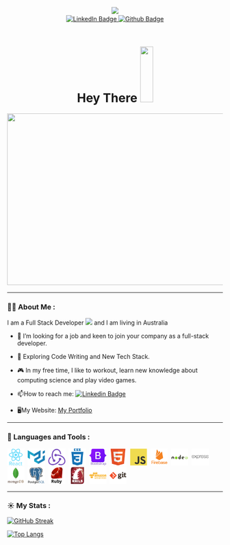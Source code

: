 <!--First section: div header start  -->
<div id="header" align="center">
  <!--  header gif img  -->
  <img src="https://media.giphy.com/media/QTfX9Ejfra3ZmNxh6B/giphy.gif" width="100"/>

  <!--  header badges  -->
  <div id="badges">
    <a href="https://www.linkedin.com/in/lance-liu-03397220b/">
      <img src="https://img.shields.io/badge/LinkedIn-blue?logo=linkedin&logoColor=white&style=for-the-badge" alt="LinkedIn Badge"/>
    </a>
    <a href="https://github.com/lanceliumeng">
      <img src="https://img.shields.io/badge/Github-black?style=for-the-badge&logo=Github&logoColor=white" alt="Github Badge"/>
    </a>
   </div>
  
  <!--GitHub Profile Views Counter-->
  <img src="https://komarev.com/ghpvc/?username=lanceliumeng&style=flat-square&color=blue" alt=""/>
  
  <!-- last part in this section   -->
  <h1>
    Hey There
    <img src="https://media.giphy.com/media/26xBwdIuRJiAIqHwA/giphy.gif" width="30px" height="130px"/>
  </h1>
</div>
 <!--First section: div header end  -->

<!--Second section start: div start  -->
<div align="center">
  <img src="https://media.giphy.com/media/SWoSkN6DxTszqIKEqv/giphy.gif" width="600" height="400"/>
</div>

 <!-- About me part start:  -->
 ---
 
 ### :man_technologist: About Me :
 I am a Full Stack Developer <img src="https://media.giphy.com/media/jkSvCVEXWlOla/giphy.gif" width="60"> and I am living in Australia
- :telescope: I’m looking for a job and keen to join your company as a full-stack developer.

- :seedling: Exploring Code Writing and New Tech Stack.

- :video_game: In my free time, I like to workout, learn new knowledge about computing science and play video games.

- :mailbox:How to reach me:  [![Linkedin Badge](https://img.shields.io/badge/-LinkedIn-blue?style=flat&logo=Linkedin&logoColor=white)]((https://www.linkedin.com/in/lance-liu-03397220b/))
- :desktop_computer:My Website:  [My Portfolio](https://lanceliu.netlify.app)
  <!-- About me part end  -->
<!--Second section end: div end  -->

<!--Third section start: -->
---

### :toolbox:	 Languages and Tools :
<div>
  <img src="https://github.com/devicons/devicon/blob/master/icons/react/react-original-wordmark.svg" title="React" alt="React" width="40" height="40"/>&nbsp;
  <img src="https://github.com/devicons/devicon/blob/master/icons/materialui/materialui-original.svg" title="Material UI" alt="Material UI" width="40" height="40"/>&nbsp;
  <img src="https://github.com/devicons/devicon/blob/master/icons/redux/redux-original.svg" title="Redux" alt="Redux " width="40" height="40"/>&nbsp;
  <img src="https://github.com/devicons/devicon/blob/master/icons/css3/css3-plain-wordmark.svg"  title="CSS3" alt="CSS" width="40" height="40"/>&nbsp;
   <img src="https://raw.githubusercontent.com/devicons/devicon/1119b9f84c0290e0f0b38982099a2bd027a48bf1/icons/bootstrap/bootstrap-original-wordmark.svg" title="Bootstrap" alt="Bootstrap" width="40" height="40"/>&nbsp;
  <img src="https://github.com/devicons/devicon/blob/master/icons/html5/html5-original.svg" title="HTML5" alt="HTML" width="40" height="40"/>&nbsp;
  <img src="https://github.com/devicons/devicon/blob/master/icons/javascript/javascript-original.svg" title="JavaScript" alt="JavaScript" width="40" height="40"/>&nbsp;
  <img src="https://github.com/devicons/devicon/blob/master/icons/firebase/firebase-plain-wordmark.svg" title="Firebase" alt="Firebase" width="40" height="40"/>&nbsp;
  <img src="https://raw.githubusercontent.com/devicons/devicon/1119b9f84c0290e0f0b38982099a2bd027a48bf1/icons/nodejs/nodejs-original-wordmark.svg" title="Nodejs" alt="Nodejs" width="40" height="40"/>&nbsp;
  <img src="https://raw.githubusercontent.com/devicons/devicon/1119b9f84c0290e0f0b38982099a2bd027a48bf1/icons/express/express-original-wordmark.svg" title="Express" alt="Express" width="40" height="40"/>&nbsp;
   <img src="https://raw.githubusercontent.com/devicons/devicon/1119b9f84c0290e0f0b38982099a2bd027a48bf1/icons/mongodb/mongodb-original-wordmark.svg" title="Mongodb"  alt="Mongodb" width="40" height="40"/>&nbsp;
  <img src="https://raw.githubusercontent.com/devicons/devicon/1119b9f84c0290e0f0b38982099a2bd027a48bf1/icons/postgresql/postgresql-original-wordmark.svg" title="Postgresql"  alt="Postgresql" width="40" height="40"/>&nbsp;
  <img src="https://raw.githubusercontent.com/devicons/devicon/1119b9f84c0290e0f0b38982099a2bd027a48bf1/icons/ruby/ruby-original-wordmark.svg" title="Ruby" alt="Ruby" width="40" height="40"/>&nbsp;
  <img src="https://raw.githubusercontent.com/devicons/devicon/1119b9f84c0290e0f0b38982099a2bd027a48bf1/icons/rails/rails-original-wordmark.svg" title="Rails" alt="Rails" width="40" height="40"/>&nbsp;
  <img src="https://github.com/devicons/devicon/blob/master/icons/amazonwebservices/amazonwebservices-plain-wordmark.svg" title="AWS" alt="AWS" width="40" height="40"/>&nbsp;
  <img src="https://github.com/devicons/devicon/blob/master/icons/git/git-original-wordmark.svg" title="Git" alt="Git" width="40" height="40"/>&nbsp;
</div>
<!--Third section end -->

<!--Last section start: -->
---

### :sunny:	 My Stats :
[![GitHub Streak](http://github-readme-streak-stats.herokuapp.com?user=lanceliumeng&theme=react)](https://git.io/streak-stats)

[![Top Langs](https://github-readme-stats.vercel.app/api/top-langs/?username=lanceliumeng&layout=compact&theme=react)](https://github.com/anuraghazra/github-readme-stats)

<!--Last section end -->
